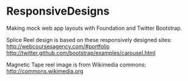 ResponsiveDesigns
=================

Making mock web app layouts with Foundation and Twitter Bootstrap.

Splice Reel design is based on these responsively designed sites:
http://webcoursesagency.com/#portfolio
http://twitter.github.com/bootstrap/examples/carousel.html

Magnetic Tape reel image is from Wikimedia commons:
http://commons.wikimedia.org


